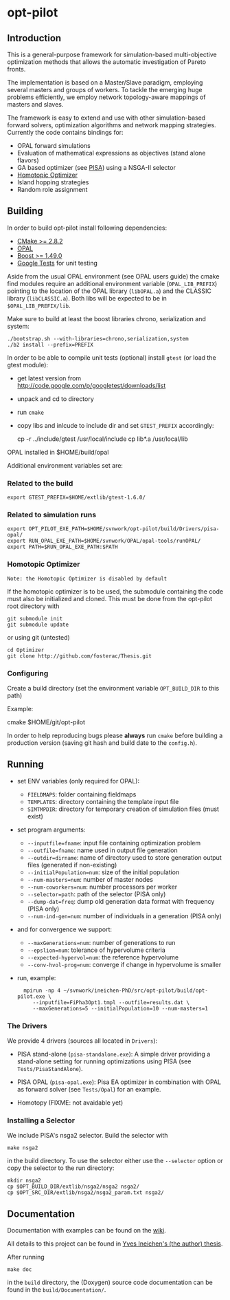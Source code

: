 # opt-pilot

## Introduction

This is a general-purpose framework for simulation-based multi-objective
optimization methods that allows the automatic investigation of Pareto fronts.

The implementation is based on a Master/Slave paradigm,
employing several masters and groups of workers. To tackle the emerging
huge problems efficiently, we employ network topology-aware mappings of
masters and slaves.

The framework is easy to extend and use with other simulation-based forward
solvers, optimization algorithms and network mapping strategies. Currently the
code contains bindings for:

* OPAL forward simulations
* Evaluation of mathematical expressions as objectives (stand alone flavors)
* GA based optimizer (see [PISA](http://www.tik.ee.ethz.ch/pisa/)) using a
  NSGA-II selector
* [Homotopic Optimizer](#homotopic-optimizer)
* Island hopping strategies
* Random role assignment


## Building

In order to build opt-pilot install following dependencies:

* [CMake >= 2.8.2](http://www.cmake.org/)
* [OPAL](http://amas.web.psi.ch/)
* [Boost >= 1.49.0](http://www.boost.org/)
* [Google Tests](http://code.google.com/p/googletest/) for unit testing

Aside from the usual OPAL environment (see OPAL users guide) the cmake find
modules require an additional environment variable (`OPAL_LIB_PREFIX`)
pointing to the location of the OPAL library (`libOPAL.a`) and the CLASSIC
library (`libCLASSIC.a`). Both libs will be expected to be in
`$OPAL_LIB_PREFIX/lib`.

Make sure to build at least the boost libraries chrono, serialization and
system:

    ./bootstrap.sh --with-libraries=chrono,serialization,system
    ./b2 install --prefix=PREFIX

In order to be able to compile unit tests (optional) install `gtest` (or load the gtest module):

* get latest version from http://code.google.com/p/googletest/downloads/list
* unpack and cd to directory
* run `cmake`
* copy libs and inlcude to include dir and set `GTEST_PREFIX` accordingly:

    cp -r ../include/gtest /usr/local/include
    cp lib*.a /usr/local/lib

OPAL installed in $HOME/build/opal

Additional environment variables set are:

### Related to the build
    export GTEST_PREFIX=$HOME/extlib/gtest-1.6.0/

### Related to simulation runs
    export OPT_PILOT_EXE_PATH=$HOME/svnwork/opt-pilot/build/Drivers/pisa-opal/
    export RUN_OPAL_EXE_PATH=$HOME/svnwork/OPAL/opal-tools/runOPAL/
    export PATH=$RUN_OPAL_EXE_PATH:$PATH

### Homotopic Optimizer

`Note: the Homotopic Optimizer is disabled by default`

If the homotopic optimizer is to be used, the submodule containing the code
must also be initialized and cloned. This must be done from the opt-pilot root
directory with

    git submodule init
    git submodule update

or using git (untested)

    cd Optimizer
    git clone http://github.com/fosterac/Thesis.git


### Configuring

Create a build directory (set the environment variable `OPT_BUILD_DIR` to this path)

Example:

   cmake $HOME/git/opt-pilot 

In order to help reproducing bugs please **always** run `cmake` before
building a production version (saving git hash and build date to the `config.h`).


## Running

- set ENV variables (only required for OPAL):
  * `FIELDMAPS`: folder containing fieldmaps
  * `TEMPLATES`: directory containing the template input file
  * `SIMTMPDIR`: directory for temporary creation of simulation files (must exist)

- set program arguments:
  * `--inputfile=fname`: input file containing optimization problem
  * `--outfile=fname`: name used in output file generation
  * `--outdir=dirname`: name of directory used to store generation output
                        files (generated if non-existing)
  * `--initialPopulation=num`: size of the initial population
  * `--num-masters=num`: number of master nodes
  * `--num-coworkers=num`: number processors per worker
  * `--selector=path`: path of the selector (PISA only)
  * `--dump-dat=freq`: dump old generation data format with frequency (PISA only)
  * `--num-ind-gen=num`: number of individuals in a generation (PISA only)

- and for convergence we support:
  * `--maxGenerations=num`: number of generations to run
  * `--epslion=num`: tolerance of hypervolume criteria
  * `--expected-hypervol=num`: the reference hypervolume
  * `--conv-hvol-prog=num`: converge if change in hypervolume is smaller

- run, example:

        mpirun -np 4 ~/svnwork/ineichen-PhD/src/opt-pilot/build/opt-pilot.exe \
           --inputfile=FiPha3Opt1.tmpl --outfile=results.dat \
           --maxGenerations=5 --initialPopulation=10 --num-masters=1


### The Drivers

We provide 4 drivers (sources all located in `Drivers`):

* PISA stand-alone (`pisa-standalone.exe`): A simple driver providing a
stand-alone setting for running optimizations using PISA (see
`Tests/PisaStandAlone`).
* PISA OPAL (`pisa-opal.exe`): Pisa EA optimizer in combination with OPAL as
forward solver (see `Tests/Opal`) for an example.

* Homotopy (FIXME: not avaidable yet)


### Installing a Selector

We include PISA's nsga2 selector. Build the selector with

    make nsga2

in the build directory. To use the selector either use the `--selector`
option or copy the selector to the run directory:

    mkdir nsga2
    cp $OPT_BUILD_DIR/extlib/nsga2/nsga2 nsga2/
    cp $OPT_SRC_DIR/extlib/nsga2/nsga2_param.txt nsga2/


## Documentation

Documentation with examples can be found on the [wiki](https://gitlab.psi.ch/OPAL/opt-pilot/wikis/home).

All details to this project can be found in [Yves Ineichen's (the author) thesis](http://e-collection.library.ethz.ch/eserv/eth:7041/eth-7041-02.pdf).

After running

    make doc

in the `build` directory, the (Doxygen) source code documentation can be found
in the `build/Documentation/`.
